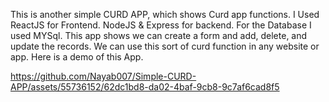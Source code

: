 
This is another simple CURD APP, which shows Curd app functions. I Used ReactJS for Frontend. NodeJS & Express for backend. For the Database I used MYSql. This app shows we can create a form and add, delete, and update the records. We can use this sort of curd function in any website or app. 
Here is a demo of this App.


https://github.com/Nayab007/Simple-CURD-APP/assets/55736152/62dc1bd8-da02-4baf-9cb8-9c7af6cad8f5

